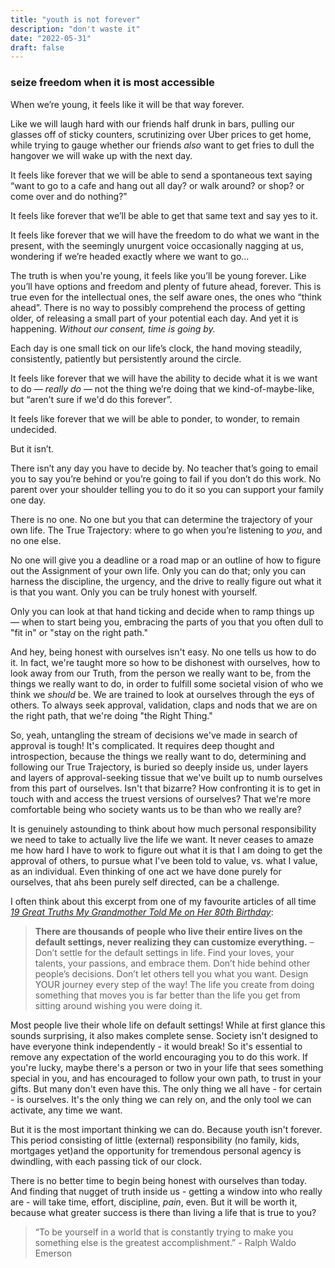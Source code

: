 ```yaml
---
title: "youth is not forever"
description: "don't waste it"
date: "2022-05-31"
draft: false
---
```

### seize freedom when it is most accessible

When we’re young, it feels like it will be that way forever. 

Like we will laugh hard with our friends half drunk in bars, pulling our glasses off of sticky counters, scrutinizing over Uber prices to get home, while trying to gauge whether our friends _also_ want to get fries to dull the hangover we will wake up with the next day. 

It feels like forever that we will be able to send a spontaneous text saying “want to go to a cafe and hang out all day? or walk around? or shop? or come over and do nothing?" 

It feels like forever that we’ll be able to get that same text and say yes to it.

It feels like forever that we will have the freedom to do what we want in the present, with the seemingly unurgent voice occasionally nagging at us, wondering if we’re headed exactly where we want to go… 

The truth is when you're young, it feels like you’ll be young forever. Like you’ll have options and freedom and plenty of future ahead, forever. This is true even for the intellectual ones, the self aware ones, the ones who “think ahead”. There is no way to possibly comprehend the process of getting older, of releasing a small part of your potential each day. And yet it is happening. _Without our consent, time is going by._

Each day is one small tick on our life’s clock, the hand moving steadily, consistently, patiently but persistently around the circle. 

It feels like forever that we will have the ability to decide what it is we want to do — _really do_ — not the thing we’re doing that we kind-of-maybe-like, but “aren’t  sure if we'd do this forever”. 

It feels like forever that we will be able to ponder, to wonder, to remain undecided. 

But it isn’t. 

There isn’t any day you have to decide by. No teacher that’s going to email you to say you’re behind or you’re going to fail if you don’t do this work. No parent over your shoulder telling you to do it so you can support your family one day. 

There is no one. No one but you that can determine the trajectory of your own life. The True Trajectory: where to go when you’re listening to _you_, and no one else. 

No one will give you a deadline or a road map or an outline of how to figure out the Assignment of your own life. Only you can do that; only you can harness the discipline, the urgency, and the drive to really figure out what it is that you want. Only you can be truly honest with yourself. 

Only you can look at that hand ticking and decide when to  ramp things up — when to start being you, embracing the parts of you that you often dull to "fit in" or "stay on the right path."

And hey, being honest with ourselves isn't easy. No one tells us how to do it. In fact, we're taught more so how to be dishonest with ourselves, how to look away from our Truth, from the person we really want to be, from the things we really want to do, in order to fulfill some societal vision of who we think we _should_ be. We are trained to look at ourselves through the eys of others. To always seek approval, validation, claps and nods that we are on the right path, that we're doing "the Right Thing." 

So, yeah, untangling the stream of decisions we've made in search of approval is tough! It's complicated. It requires deep thought and introspection, because the things we really want to do, determining and following our True Trajectory, is buried so deeply inside us, under layers and layers of approval-seeking tissue that we've built up to numb ourselves from this part of ourselves. Isn't that bizarre? How confronting it is to get in touch with and access the truest versions of ourselves? That we're more comfortable being who society wants us to be than who we really are?

It is genuinely astounding to think about how much personal responsibility we need to take to actually live the life we want. It never ceases to amaze me how hard I have to work to figure out what it is that I am doing to get the approval of others, to pursue what I've been told to value, vs. what I value, as an individual. Even thinking of one act we have done purely for ourselves, that ahs been purely self directed, can be a challenge. 

I often think about this excerpt from one of my favourite articles of all time [_19 Great Truths My Grandmother Told Me on Her 80th Birthday_](https://www.marcandangel.com/2022/01/18/19-great-truths-my-grandmother-told-me-on-her-90th-birthday/):

>**There are thousands of people who live their entire lives on the default settings, never realizing they can customize everything.** 
– Don’t settle for the default settings in life. Find your loves, your talents, your passions, and embrace them. Don’t hide behind other people’s decisions. Don’t let others tell you what you want. Design YOUR journey every step of the way! The life you create from doing something that moves you is far better than the life you get from sitting around wishing you were doing it.</br>

Most people live their whole life on default settings! While at first glance this sounds surprising, it also makes complete sense. Society isn't designed to have everyone think independently - it would break! So it's essential to remove any expectation of the world encouraging you to do this work. If you're lucky, maybe there's a person or two in your life that sees something special in you, and has encouraged to follow your own path, to trust in your gifts. But many don't even have this. The only thing we all have - for certain - is ourselves. It's the only thing we can rely on, and the only tool we can activate, any time we want. 


But it is the most important thinking we can do. Because youth isn't forever. This period consisting of little (external) responsibility (no family, kids, mortgages yet)and the opportunity for tremendous personal agency is dwindling, with each passing tick of our clock. 

There is no better time to begin being honest with ourselves than today. And finding that nugget of truth inside us - getting a window into who really are - will take time, effort, discipline, _pain_, even. But it will be worth it, because what greater success is there than living a life that is true to you? 

>“To be yourself in a world that is constantly trying to make you something else is the greatest accomplishment.” - Ralph Waldo Emerson </br>

